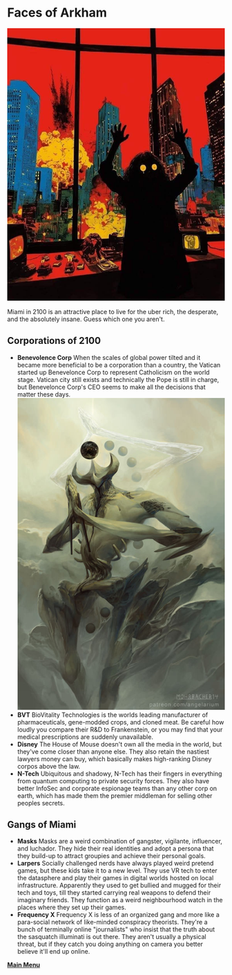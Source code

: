 # Faces of Arkham
![Welcome](../assets/images/panic.jpeg)

Miami in 2100 is an attractive place to live for the uber rich, the desperate, and the absolutely insane. Guess which one you aren't.

## Corporations of 2100
- **Benevolence Corp** When the scales of global power tilted and it became more beneficial to be a corporation than a country, the Vatican started up Benevelonce Corp to represent Catholicism on the world stage. Vatican city still exists and technically the Pope is still in charge, but Benevelonce Corp's CEO seems to make all the decisions that matter these days.
![Welcome](../assets/images/jmv5sVO.jpeg)
- **BVT** BioVitality Technologies is the worlds leading manufacturer of pharmaceuticals, gene-modded crops, and cloned meat. Be careful how loudly you compare their R&D to Frankenstein, or you may find that your medical prescriptions are suddenly unavailable.
- **Disney** The House of Mouse doesn't own all the media in the world, but they've come closer than anyone else. They also retain the nastiest lawyers money can buy, which basically makes high-ranking Disney corpos above the law.
- **N-Tech** Ubiquitous and shadowy, N-Tech has their fingers in everything from quantum computing to private security forces. They also have better InfoSec and corporate espionage teams than any other corp on earth, which has made them the premier middleman for selling other peoples secrets.  

## Gangs of Miami
- **Masks** Masks are a weird combination of gangster, vigilante, influencer, and luchador. They hide their real identities and adopt a persona that they build-up to attract groupies and achieve their personal goals. 
- **Larpers** Socially challenged nerds have always played weird pretend games, but these kids take it to a new level. They use VR tech to enter the datasphere and play their games in digital worlds hosted on local infrastructure. Apparently they used to get bullied and mugged for their tech and toys, till they started carrying real weapons to defend their imaginary friends. They function as a weird neighbourhood watch in the places where they set up their games.
- **Frequency X** Frequency X is less of an organized gang and more like a para-social network of like-minded conspiracy theorists. They're a bunch of terminally online "journalists" who insist that the truth about the sasquatch illuminati is out there. They aren't usually a physical threat, but if they catch you doing anything on camera you better believe it'll end up online.

 **[Main Menu](../README.md)**